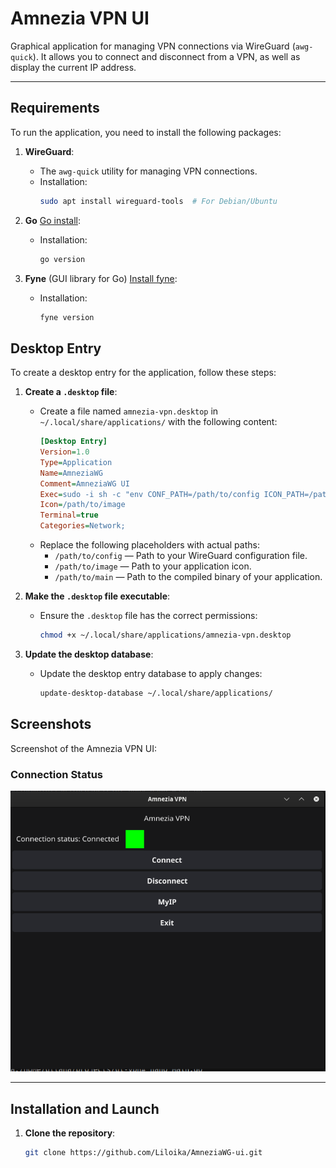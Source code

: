 # Amnezia VPN UI

Graphical application for managing VPN connections via WireGuard (`awg-quick`). It allows you to connect and disconnect from a VPN, as well as display the current IP address.

---

## Requirements

To run the application, you need to install the following packages:

1. **WireGuard**:
   - The `awg-quick` utility for managing VPN connections.
   - Installation:
     ```bash
     sudo apt install wireguard-tools  # For Debian/Ubuntu
     ```

2. **Go** [Go install](https://go.dev/wiki/Ubuntu):
   - Installation:
     ```bash
     go version
     ```

3. **Fyne** (GUI library for Go) [Install fyne](https://github.com/fyne-io/fyne?ysclid=m8azvsbpbt343845626):
   - Installation:
     ```bash
     fyne version
     ```
## Desktop Entry

To create a desktop entry for the application, follow these steps:

1. **Create a `.desktop` file**:
   - Create a file named `amnezia-vpn.desktop` in `~/.local/share/applications/` with the following content:
     ```ini
     [Desktop Entry]
     Version=1.0
     Type=Application
     Name=AmneziaWG
     Comment=AmneziaWG UI
     Exec=sudo -i sh -c "env CONF_PATH=/path/to/config ICON_PATH=/path/to/image /path/to/main"
     Icon=/path/to/image
     Terminal=true
     Categories=Network;
     ```
   - Replace the following placeholders with actual paths:
     - `/path/to/config` — Path to your WireGuard configuration file.
     - `/path/to/image` — Path to your application icon.
     - `/path/to/main` — Path to the compiled binary of your application.

2. **Make the `.desktop` file executable**:
   - Ensure the `.desktop` file has the correct permissions:
     ```bash
     chmod +x ~/.local/share/applications/amnezia-vpn.desktop
     ```

3. **Update the desktop database**:
   - Update the desktop entry database to apply changes:
     ```bash
     update-desktop-database ~/.local/share/applications/
     ```

## Screenshots

Screenshot of the Amnezia VPN UI:


### Connection Status
![Connection Status](screenshots/2.png)


---

## Installation and Launch

1. **Clone the repository**:
   ```bash
   git clone https://github.com/Liloika/AmneziaWG-ui.git
